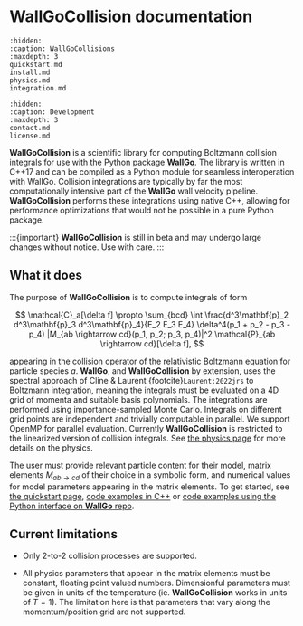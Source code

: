 # WallGoCollision documentation

```{toctree}
:hidden:
:caption: WallGoCollisions
:maxdepth: 3
quickstart.md
install.md
physics.md
integration.md
```

```{toctree}
:hidden:
:caption: Development
:maxdepth: 3
contact.md
license.md
```

**WallGoCollision** is a scientific library for computing Boltzmann collision integrals for use with the Python package [**WallGo**](https://wallgo.readthedocs.io). The library is written in C++17 and can be compiled as a Python module for seamless interoperation with WallGo. Collision integrations are typically by far the most computationally intensive part of the **WallGo** wall velocity pipeline. **WallGoCollision** performs these integrations using native C++, allowing for performance optimizations that would not be possible in a pure Python package.

:::{important}
**WallGoCollision** is still in beta and may undergo large changes without notice. Use with care.
:::

## What it does

The purpose of **WallGoCollision** is to compute integrals of form

$$
\mathcal{C}_a[\delta f] \propto \sum_{bcd} \int \frac{d^3\mathbf{p}_2 d^3\mathbf{p}_3 d^3\mathbf{p}_4}{E_2 E_3 E_4} \delta^4(p_1 + p_2 - p_3 - p_4) |M_{ab \rightarrow cd}(p_1, p_2; p_3, p_4)|^2 \mathcal{P}_{ab \rightarrow cd}[\delta f],
$$

appearing in the collision operator of the relativistic Boltzmann equation for particle species $a$. **WallGo**, and **WallGoCollision** by extension, uses the spectral approach of Cline & Laurent {footcite}`Laurent:2022jrs` to Boltzmann integration, meaning the integrals must be evaluated on a 4D grid of momenta and suitable basis polynomials. The integrations are performed using importance-sampled Monte Carlo. Integrals on different grid points are independent and trivially computable in parallel. We support OpenMP for parallel evaluation. Currently **WallGoCollision** is restricted to the linearized version of collision integrals. See [the physics page](./physics.md) for more details on the physics.

The user must provide relevant particle content for their model, matrix elements $M_{ab \rightarrow cd}$ of their choice in a symbolic form, and numerical values for model parameters appearing in the matrix elements. To get started, see [the quickstart page](./quickstart.md), [code examples in C++](https://github.com/Wall-Go/WallGoCollision/tree/main/examples) or [code examples using the Python interface on **WallGo** repo](https://github.com/Wall-Go/WallGo/tree/main/Models).


## Current limitations

- Only 2-to-2 collision processes are supported.

- All physics parameters that appear in the matrix elements must be constant, floating point valued numbers. Dimensionful parameters must be given in units of the temperature (ie. **WallGoCollision** works in units of $T=1$). The limitation here is that parameters that vary along the momentum/position grid are not supported. 
